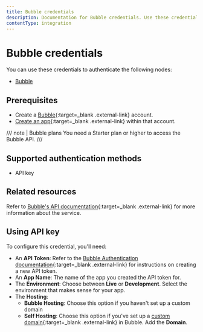 ```yaml
---
title: Bubble credentials
description: Documentation for Bubble credentials. Use these credentials to authenticate Bubble in n8n, a workflow automation platform.
contentType: integration
---
```


# Bubble credentials

You can use these credentials to authenticate the following nodes:

- [Bubble](/integrations/builtin/app-nodes/n8n-nodes-base.bubble/)

## Prerequisites

- Create a [Bubble](https://bubble.io){:target=_blank .external-link} account.
- [Create an app](https://manual.bubble.io/help-guides/getting-started/creating-and-managing-apps#creating-apps){:target=_blank .external-link} within that account.

/// note | Bubble plans
You need a Starter plan or higher to access the Bubble API.
///

## Supported authentication methods

- API key

## Related resources

Refer to [Bubble's API documentation](https://manual.bubble.io/help-guides/integrations/api){:target=_blank .external-link} for more information about the service.

## Using API key

To configure this credential, you'll need:

- An **API Token**: Refer to the [Bubble Authentication documentation](https://manual.bubble.io/core-resources/api/the-bubble-api/the-data-api/authentication){:target=_blank .external-link} for instructions on creating a new API token.
- An **App Name**: The name of the app you created the API token for.
- The **Environment**: Choose between **Live** or **Development**. Select the environment that makes sense for your app.
- The **Hosting**:
    - **Bubble Hosting**: Choose this option if you haven't set up a custom domain
    - **Self Hosting**: Choose this option if you've set up a [custom domain](https://manual.bubble.io/help-guides/design/elements/the-page#custom-domain-1){:target=_blank .external-link} in Bubble. Add the **Domain**.

